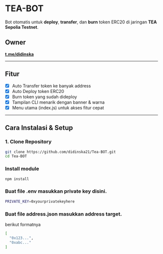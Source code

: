 # TEA-BOT

Bot otomatis untuk **deploy**, **transfer**, dan **burn** token ERC20 di jaringan **TEA Sepolia Testnet**.

## Owner
**[t.me/didinska](https://t.me/didinska)**

---

## Fitur
- [x] Auto Transfer token ke banyak address
- [x] Auto Deploy token ERC20
- [x] Burn token yang sudah dideploy
- [x] Tampilan CLI menarik dengan banner & warna
- [x] Menu utama (index.js) untuk akses fitur cepat

---

## Cara Instalasi & Setup

### 1. Clone Repository
```bash
git clone https://github.com/didinska21/Tea-BOT.git
cd Tea-BOT
```
### Install module
```bash
npm install
```
### Buat file .env masukkan private key disini.
```bash
PRIVATE_KEY=0xyourprivatekeyhere
```
### Buat file address.json masukkan address target. 
berikut formatnya
```bash
[
  "0x123...",
  "0xabc..."
]
```
